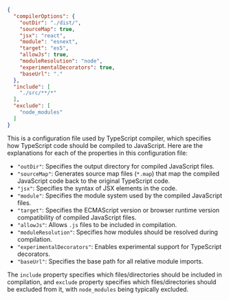 ```json
{
  "compilerOptions": {
    "outDir": "./dist/",
    "sourceMap": true,
    "jsx": "react",
    "module": "esnext",
    "target": "es5",
    "allowJs": true,
    "moduleResolution": "node",
    "experimentalDecorators": true,
    "baseUrl": "."
  },
  "include": [
    "./src/**/*"
  ],
  "exclude": [
    "node_modules"
  ]
}
```
This is a configuration file used by TypeScript compiler, which specifies how TypeScript code should be compiled to JavaScript. Here are the explanations for each of the properties in this configuration file:

- `"outDir"`: Specifies the output directory for compiled JavaScript files.
- `"sourceMap"`: Generates source map files (`*.map`) that map the compiled JavaScript code back to the original TypeScript code.
- `"jsx"`: Specifies the syntax of JSX elements in the code.
- `"module"`: Specifies the module system used by the compiled JavaScript files.
- `"target"`: Specifies the ECMAScript version or browser runtime version compatibility of compiled JavaScript files.
- `"allowJs"`: Allows `.js` files to be included in compilation.
- `"moduleResolution"`: Specifies how modules should be resolved during compilation.
- `"experimentalDecorators"`: Enables experimental support for TypeScript decorators.
- `"baseUrl"`: Specifies the base path for all relative module imports.

The `include` property specifies which files/directories should be included in compilation, and `exclude` property specifies which files/directories should be excluded from it, with `node_modules` being typically excluded.